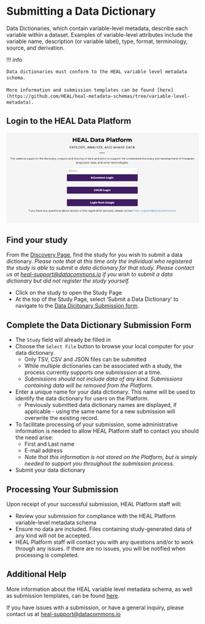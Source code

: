 # Submitting a Data Dictionary

Data Dictionaries, which contain variable-level metadata, describe each variable within a dataset. Examples of variable-level attributes include the variable name, description (or variable label), type, format, terminology, source, and derivation.

!!! info

    Data dictionaries must conform to the HEAL variable level metadata schema.

    More information and submission templates can be found [here](https://github.com/HEAL/heal-metadata-schemas/tree/variable-level-metadata).

## Login to the HEAL Data Platform 

![](../img/heal_login.png)

## Find your study

From the [Discovery Page](https://healdata.org/portal/discovery), find the study for you wish to submit a data dictionary.  *Please note that at this time only the individual who registered the study is able to submit a data dictionary for that study. Please contact us at heal-support@datacommons.io if you wish to submit a data dictionary but did not register the study yourself.*

- Click on the study to open the Study Page 
- At the top of the Study Page, select ‘Submit a Data Dictionary’ to navigate to the [Data Dicitonary Submission form](https://healdata.org/portal/study-reg/data-dictionary-submission).

## Complete the Data Dictionary Submission Form

- The `Study` field will already be filled in
- Choose the `Select File` button to browse your local computer for your data dictionary.
  - Only TSV, CSV and JSON files can be submitted
  - While multiple dictionaries can be associated with a study, the process currently supports one submisssion at a time.  
  - *Submissions should not include data of any kind.  Submissions containing data will be removed from the Platform.*      
- Enter a unique name for your data dictionary.  This name will be used to identify the data dictionary for users on the Platform. 
  - Previously submitted data dictionary names are displayed, if applicable - using the same name for a new submission will overwrite the existing record.
- To facilitate processing of your submission, some administrative information is needed to allow HEAL Platform staff to contact you should the need arise:
  - First and Last name
  - E-mail address
  - *Note that this information is not stored on the Platform, but is simply needed to support you throughout the submission process.*
- Submit your data dictionary

## Processing Your Submission  

Upon receipt of your successful submission, HEAL Platform staff will:

- Review your submission for compliance with the HEAL Platform variable-level metadata schema 
- Ensure no data are included.  Files containing study-generated data of any kind will not be accepted.
- HEAL Platform staff will contact you with any questions and/or to work through any issues.  If there are no issues, you will be notified when processing is completed.

##  Additional Help

More information about the HEAL variable level metadata schema, as well as submission templates, can be found [here](https://github.com/HEAL/heal-metadata-schemas/tree/variable-level-metadata).

If you have issues with a submission, or have a general inquiry, please contact us at heal-support@datacommons.io
